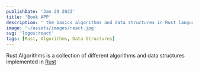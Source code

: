 ```yaml
---
publishDate: 'Jan 29 2023'
title: 'Book APP'
description: ' the basics algorithms and data structures in Rust language. Improving the concepts of data structures, generics and life times in Rust.'
image: '~/assets/images/react.jpg'
svg: 'logos:react'
tags: [Rust, Algorithms, Data Structures]
---
```


Rust Algorithms is a collection of different algorithms and data structures implemented in [Rust](https://www.rust-lang.org/)


  
